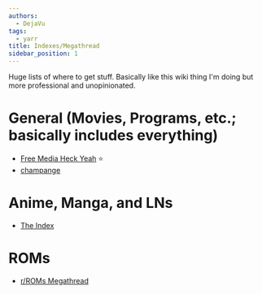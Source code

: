 ```yaml
---
authors:
  - DejaVu
tags:
  - yarr
title: Indexes/Megathread
sidebar_position: 1
---
```

Huge lists of where to get stuff. Basically like this wiki thing I'm doing but more professional and unopinionated.

# General (Movies, Programs, etc.; basically includes everything)
- [Free Media Heck Yeah](https://fmhy.net/) ⭐
- [champange](https://champagne.pages.dev/)
# Anime, Manga, and LNs
- [The Index](https://theindex.moe/)
# ROMs
- [r/ROMs Megathread](https://r-roms.github.io/)
